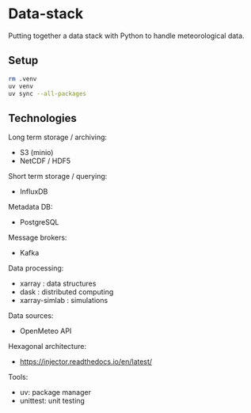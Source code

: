 # Data-stack

Putting together a data stack with Python to handle meteorological data.

## Setup

```bash
rm .venv
uv venv
uv sync --all-packages 
```

## Technologies

Long term storage / archiving:

- S3 (minio)
- NetCDF / HDF5


Short term storage / querying:

- InfluxDB

Metadata DB:

- PostgreSQL

Message brokers:

- Kafka

Data processing:

- xarray : data structures
- dask : distributed computing
- xarray-simlab : simulations

Data sources:

- OpenMeteo API

Hexagonal architecture:

- https://injector.readthedocs.io/en/latest/

Tools:

- uv: package manager
- unittest: unit testing
